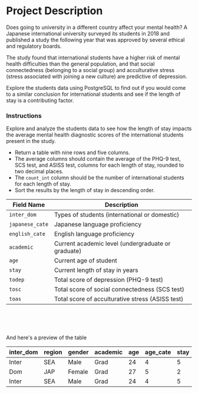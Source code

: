 # Project Description
Does going to university in a different country affect your mental health? A Japanese international university surveyed its students in 2018 and published a study the following year that was approved by several ethical and regulatory boards.

The study found that international students have a higher risk of mental health difficulties than the general population, and that social connectedness (belonging to a social group) and acculturative stress (stress associated with joining a new culture) are predictive of depression.

Explore the students data using PostgreSQL to find out if you would come to a similar conclusion for international students and see if the length of stay is a contributing factor.


### Instructions
Explore and analyze the students data to see how the length of stay impacts the average mental health diagnostic scores of the international students present in the study.

- Return a table with nine rows and five columns.
- The average columns should contain the average of the PHQ-9 test, SCS test, and ASISS test, columns for each length of stay, rounded to two decimal places.
- The ```count_int``` column should be the number of international students for each length of stay.
- Sort the results by the length of stay in descending order.


| Field Name     | Description                                      |
|----------------|--------------------------------------------------|
| ```inter_dom```      | Types of students (international or domestic)    |
| ```japanese_cate```  | Japanese language proficiency                    |
| ```english_cate```   | English language proficiency                     |
| ```academic```       | Current academic level (undergraduate or graduate)|
| ```age```            | Current age of student                           |
| ```stay```           | Current length of stay in years                  |
| ```todep```          | Total score of depression (PHQ-9 test)           |
| ```tosc```           | Total score of social connectedness (SCS test)   |
| ```toas```           | Total score of acculturative stress (ASISS test) |

<br>
<br>
<br>

And here's a preview of the table

| inter_dom | region | gender | academic | age | age_cate | stay | stay_cate | japanese | japanese_cate | english | english_cate | intimate | religion | suicide | dep | deptype | todep | depsev | tosc | apd | ahome | aph | afear | acs | aguilt | amiscell | toas | partner | friends | parents | relative | profess | phone | doctor | reli | alone | others | internet | partner_bi | friends_bi | parents_bi | relative_bi | professional_bi | phone_bi | doctor_bi | religion_bi | alone_bi | others_bi | internet_bi |
|-----------|--------|--------|----------|-----|----------|------|-----------|----------|---------------|---------|--------------|----------|----------|---------|-----|---------|-------|--------|------|-----|-------|-----|-------|-----|--------|----------|------|---------|---------|---------|----------|---------|-------|--------|------|-------|--------|----------|------------|------------|------------|-------------|-----------------|----------|-----------|-------------|----------|-----------|-------------|
| Inter | SEA | Male | Grad | 24 | 4 | 5 | Long | 3 | Average | 5 | High |  | Yes | No | No | No | 0 | Min | 34 | 23 | 9 | 11 | 8 | 11 | 2 | 27 | 91 | 5 | 5 | 6 | 3 | 2 | 1 | 4 | 1 | 3 | 4 |  | Yes | Yes | Yes | No | No | No | No | No | No | No | No |
| Dom | JAP | Female | Grad | 27 | 5 | 2 | Medium | 3 | Average | 3 | Average | Yes | Yes | No | Yes | Major | 12 | Mod | 47 | 16 | 11 | 5 | 8 | 7 | 3 | 31 | 81 | 7 | 3 | 7 | 1 | 6 | 6 | 1 | 5 | 4 | 1 |  | Yes | No | Yes | No | Yes | Yes | No | Yes | No | No | No |
| Inter | SEA | Male | Grad | 24 | 4 | 5 | Long | 3 | Average | 5 | High |  | Yes | No | No | No | 0 | Min | 34 | 23 | 9 | 11 | 8 | 11 | 2 | 27 | 91 | 5 | 5 | 6 | 3 | 2 | 1 | 4 | 1 | 3 | 4 |  | Yes | Yes | Yes | No | No | No | No | No | No | No | No |
